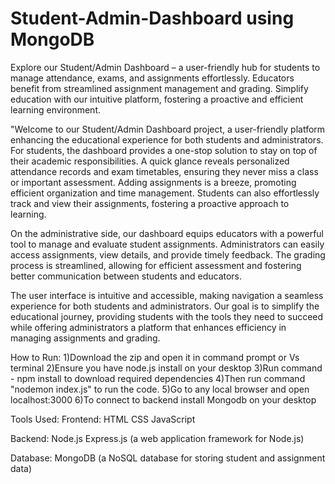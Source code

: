 # Student-Admin-Dashboard using MongoDB
Explore our Student/Admin Dashboard – a user-friendly hub for students to manage attendance, exams, and assignments effortlessly. Educators benefit from streamlined assignment management and grading. Simplify education with our intuitive platform, fostering a proactive and efficient learning environment.

"Welcome to our Student/Admin Dashboard project, a user-friendly platform enhancing the educational experience for both students and administrators.
For students, the dashboard provides a one-stop solution to stay on top of their academic responsibilities. A quick glance reveals personalized attendance records and exam timetables, ensuring they never miss a class or important assessment. Adding assignments is a breeze, promoting efficient organization and time management. Students can also effortlessly track and view their assignments, fostering a proactive approach to learning.

On the administrative side, our dashboard equips educators with a powerful tool to manage and evaluate student assignments. Administrators can easily access assignments, view details, and provide timely feedback. The grading process is streamlined, allowing for efficient assessment and fostering better communication between students and educators.

The user interface is intuitive and accessible, making navigation a seamless experience for both students and administrators. Our goal is to simplify the educational journey, providing students with the tools they need to succeed while offering administrators a platform that enhances efficiency in managing assignments and grading.

How to Run:
1)Download the zip and open it in command prompt or Vs terminal
2)Ensure you have node.js install on your desktop
3)Run command - npm install to download required dependencies
4)Then run command "nodemon index.js" to run the code.
5)Go to any local browser and open localhost:3000
6)To connect to backend install Mongodb on your desktop

Tools Used:
Frontend:
HTML
CSS
JavaScript

Backend:
Node.js
Express.js (a web application framework for Node.js)

Database:
MongoDB (a NoSQL database for storing student and assignment data)



